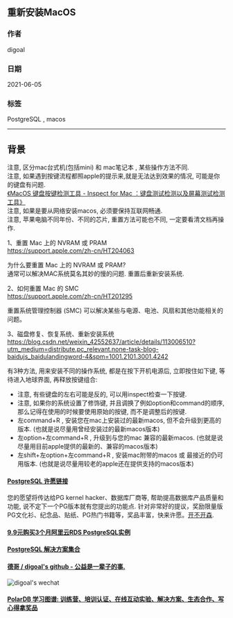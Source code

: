 ## 重新安装MacOS  
              
### 作者              
digoal              
              
### 日期              
2021-06-05              
              
### 标签              
PostgreSQL , macos         
              
----              
              
## 背景   
注意, 区分mac台式机(包括mini) 和 mac笔记本 , 某些操作方法不同.    
注意, 如果遇到按键流程都照apple的提示来,就是无法达到效果的情况, 可能是你的键盘有问题.   
[《MacOS 键盘按键检测工具 - Inspect for Mac ：键盘测试检测以及屏幕测试检测工具》](../202111/20211103_03.md)  
注意, 如果是要从网络安装macos, 必须要保持互联网畅通.   
注意, 苹果电脑不同年份、不同的芯片, 重置方法可能也不同, 一定要看清文档再操作.   
  
1、重置 Mac 上的 NVRAM 或 PRAM  
https://support.apple.com/zh-cn/HT204063  
  
为什么要重置 Mac 上的 NVRAM 或 PRAM?  
通常可以解决MAC系统莫名其妙的慢的问题. 重置后重新安装系统.   
  
  
2、如何重置 Mac 的 SMC  
https://support.apple.com/zh-cn/HT201295  
  
重置系统管理控制器 (SMC) 可以解决某些与电源、电池、风扇和其他功能相关的问题。  
  
3、磁盘修复、恢复系统、重新安装系统  
https://blog.csdn.net/weixin_42552637/article/details/113006510?utm_medium=distribute.pc_relevant.none-task-blog-baidujs_baidulandingword-4&spm=1001.2101.3001.4242  
  
有3种方法, 用来安装不同的操作系统, 都是在按下开机电源后, 立即按住如下键, 等待进入地球界面, 再释放按键组合:  
- 注意, 有些键盘的左右可能是反的, 可以用inspect检查一下按键. 
- 注意, 如果你的系统设置了修饰键, 并且调换了例如option和command的顺序, 那么记得在使用的时候要使用原始的按键, 而不是调整后的按键.  
- 左command+R , 安装您在mac上安装过的最新macos, 但不会升级到更高的版本. (也就是说尽量用曾经安装过的最新macos版本)  
- 左option+左command+R , 升级到与您的mac 兼容的最新macos. (也就是说尽量用目前apple提供的最新的、兼容的macos版本)  
- 左shift+左option+左command+R , 安装mac附带的macos 或 最接近的仍可用版本. (也就是说尽量用较老的apple还在提供支持的macos版本)  
    
  
#### [PostgreSQL 许愿链接](https://github.com/digoal/blog/issues/76 "269ac3d1c492e938c0191101c7238216")
您的愿望将传达给PG kernel hacker、数据库厂商等, 帮助提高数据库产品质量和功能, 说不定下一个PG版本就有您提出的功能点. 针对非常好的提议，奖励限量版PG文化衫、纪念品、贴纸、PG热门书籍等，奖品丰富，快来许愿。[开不开森](https://github.com/digoal/blog/issues/76 "269ac3d1c492e938c0191101c7238216").  
  
  
#### [9.9元购买3个月阿里云RDS PostgreSQL实例](https://www.aliyun.com/database/postgresqlactivity "57258f76c37864c6e6d23383d05714ea")
  
  
#### [PostgreSQL 解决方案集合](https://yq.aliyun.com/topic/118 "40cff096e9ed7122c512b35d8561d9c8")
  
  
#### [德哥 / digoal's github - 公益是一辈子的事.](https://github.com/digoal/blog/blob/master/README.md "22709685feb7cab07d30f30387f0a9ae")
  
  
![digoal's wechat](../pic/digoal_weixin.jpg "f7ad92eeba24523fd47a6e1a0e691b59")
  
  
#### [PolarDB 学习图谱: 训练营、培训认证、在线互动实验、解决方案、生态合作、写心得拿奖品](https://www.aliyun.com/database/openpolardb/activity "8642f60e04ed0c814bf9cb9677976bd4")
  
